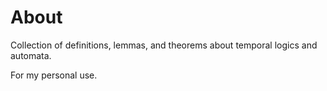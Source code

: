 # About

Collection of definitions, lemmas, and theorems about temporal logics
and automata.

For my personal use.
